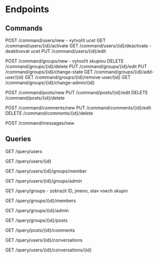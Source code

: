 # Endpoints
## Commands
POST /command/users/new - vytvořit ucet
GET /command/users/{id}/activate
GET /command/users/{id}/deactivate - deaktivovat ucet
PUT /command/users/{id}/edit

POST /command/groups/new - vytvořit skupinu
DELETE /command/groups/{id}/delete
PUT /command/groups/{id}/edit
PUT /command/groups/{id}/change-state
GET /command/groups/{id}/add-user/{id}
GET /command/groups/{id}/remove-user/{id}
GET /command/groups/{id}/change-admin/{id}

POST /command/posts/new
PUT /command/posts/{id}/edit
DELETE /command/posts/{id}/delete

POST /command/comments/new
PUT /command/comments/{id}/edit
DELETE /command/comments/{id}/delete

POST /command/messages/new


## Queries
GET /query/users

GET /query/users/{id}

GET /query/users/{id}/groups/member

GET /query/users/{id}/groups/admin

GET /query/groups - zobrazit ID, jmeno, stav vsech skupin

GET /query/groups/{id}/members

GET /query/groups/{id}/admin

GET /query/groups/{id}/posts

GET /query/posts/{id}/comments

GET /query/users/{id}/conversations

GET /query/users/{id}/conversations/{id}

